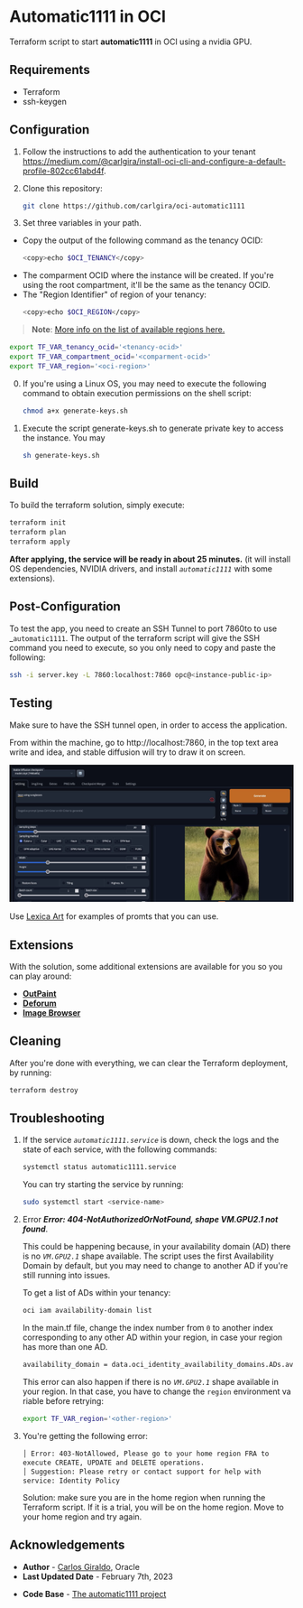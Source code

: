 # Automatic1111 in OCI
Terraform script to start **automatic1111** in OCI using a nvidia GPU.

## Requirements
- Terraform
- ssh-keygen

## Configuration

1. Follow the instructions to add the authentication to your tenant https://medium.com/@carlgira/install-oci-cli-and-configure-a-default-profile-802cc61abd4f.
2. Clone this repository:
    ```bash
    git clone https://github.com/carlgira/oci-automatic1111
    ```

3. Set three variables in your path. 
- Copy the output of the following command as the tenancy OCID:
    ```bash
    <copy>echo $OCI_TENANCY</copy>
    ```
- The comparment OCID where the instance will be created. If you're using the root compartment, it'll be the same as the tenancy OCID.
- The "Region Identifier" of region of your tenancy:
    ```bash
    <copy>echo $OCI_REGION</copy>
    ``` 

> **Note**: [More info on the list of available regions here.](https://docs.oracle.com/en-us/iaas/Content/General/Concepts/regions.htm)

```bash
export TF_VAR_tenancy_ocid='<tenancy-ocid>'
export TF_VAR_compartment_ocid='<comparment-ocid>'
export TF_VAR_region='<oci-region>'
```

0. If you're using a Linux OS, you may need to execute the following command to obtain execution permissions on the shell script:
    ```bash
    chmod a+x generate-keys.sh
    ```
1. Execute the script generate-keys.sh to generate private key to access the instance. You may 
    ```bash
    sh generate-keys.sh
    ```

## Build

To build the terraform solution, simply execute: 
```bash
terraform init
terraform plan
terraform apply
```

**After applying, the service will be ready in about 25 minutes.** (it will install OS dependencies, NVIDIA drivers, and install _`automatic1111`_ with some extensions).

## Post-Configuration
To test the app, you need to create an SSH Tunnel to port 7860to to use _`automatic1111`. The output of the terraform script will give the SSH command you need to execute, so you only need to copy and paste the following:

```bash
ssh -i server.key -L 7860:localhost:7860 opc@<instance-public-ip>
```

## Testing
Make sure to have the SSH tunnel open, in order to access the application.

From within the machine, go to http://localhost:7860, in the top text area write and idea, and stable diffusion will try to draw it on screen. 

<img src="images/stable-diffusion-webui.jpg" />

Use [Lexica Art](https://lexica.art/) for examples of promts that you can use.


## Extensions

With the solution, some additional extensions are available for you so you can play around:

- [**OutPaint**](https://github.com/zero01101/openOutpaint-webUI-extension)
- [**Deforum**](https://github.com/deforum-art/deforum-for-automatic1111-webui)
- [**Image Browser**](https://github.com/yfszzx/stable-diffusion-webui-images-browser)

## Cleaning 

After you're done with everything, we can clear the Terraform deployment, by running:

```bash
terraform destroy
```

## Troubleshooting

1. If the service _`automatic1111.service`_ is down, check the logs and the state of each service, with the following commands:

    ```bash
    systemctl status automatic1111.service
    ```

    You can try starting the service by running:

    ```bash
    sudo systemctl start <service-name>
    ```

2. Error ***Error: 404-NotAuthorizedOrNotFound, shape VM.GPU2.1 not found***.
   
    This could be happening because, in your availability domain (AD) there is no _`VM.GPU2.1`_ shape available. The script uses the first Availability Domain by default, but you may need to change to another AD if you're still running into issues.

    To get a list of ADs within your tenancy:

    ```bash
    oci iam availability-domain list
    ```

    In the main.tf file, change the index number from `0` to another index corresponding to any other AD within your region, in case your region has more than one AD.

    ```bash
    availability_domain = data.oci_identity_availability_domains.ADs.availability_domains[0].name
    ```

    This error can also happen if there is no _`VM.GPU2.1`_ shape available in your region. In that case, you have to change the `region` environment va riable before retrying:

    ```bash
    export TF_VAR_region='<other-region>'
    ```

3. You're getting the following error:
    ```
    │ Error: 403-NotAllowed, Please go to your home region FRA to execute CREATE, UPDATE and DELETE operations.
    │ Suggestion: Please retry or contact support for help with service: Identity Policy
    ```

    Solution: make sure you are in the home region when running the Terraform script. If it is a trial, you will be on the home region. Move to your home region and try again.

## Acknowledgements

* **Author** - [Carlos Giraldo](https://www.linkedin.com/in/carlos-giraldo-a79b073b/), Oracle
* **Last Updated Date** - February 7th, 2023
- **Code Base** - [The automatic1111 project](https://github.com/AUTOMATIC1111/)